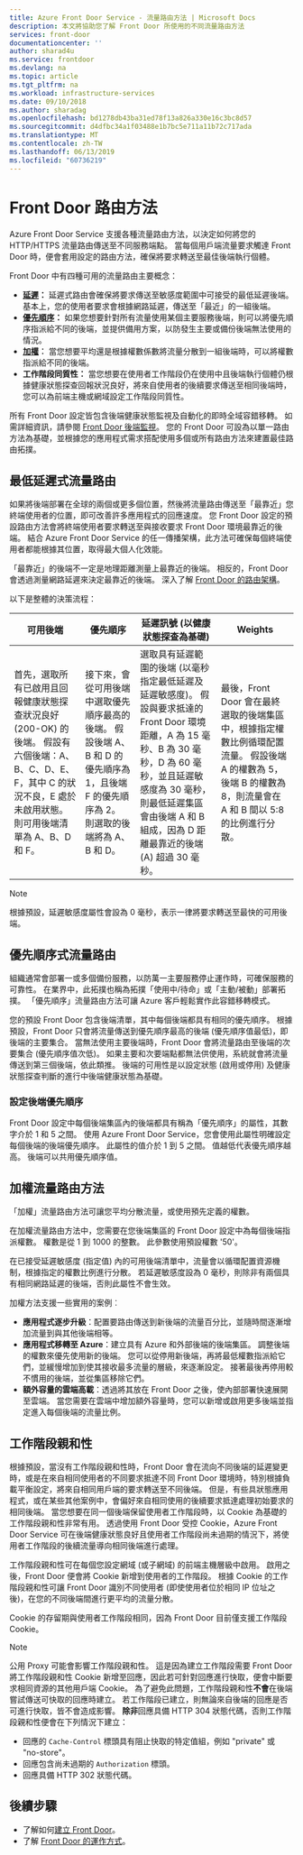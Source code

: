 ```yaml
---
title: Azure Front Door Service - 流量路由方法 | Microsoft Docs
description: 本文將協助您了解 Front Door 所使用的不同流量路由方法
services: front-door
documentationcenter: ''
author: sharad4u
ms.service: frontdoor
ms.devlang: na
ms.topic: article
ms.tgt_pltfrm: na
ms.workload: infrastructure-services
ms.date: 09/10/2018
ms.author: sharadag
ms.openlocfilehash: bd1278db43ba31ed78f13a826a330e16c3bc8d57
ms.sourcegitcommit: d4dfbc34a1f03488e1b7bc5e711a11b72c717ada
ms.translationtype: MT
ms.contentlocale: zh-TW
ms.lasthandoff: 06/13/2019
ms.locfileid: "60736219"
---
```

# <a name="front-door-routing-methods"></a>Front Door 路由方法

Azure Front Door Service 支援各種流量路由方法，以決定如何將您的 HTTP/HTTPS 流量路由傳送至不同服務端點。 當每個用戶端流量要求觸達 Front Door 時，便會套用設定的路由方法，確保將要求轉送至最佳後端執行個體。 

Front Door 中有四種可用的流量路由主要概念：

* **[延遲](#latency)：** 延遲式路由會確保將要求傳送至敏感度範圍中可接受的最低延遲後端。 基本上，您的使用者要求會根據網路延遲，傳送至「最近」的一組後端。
* **[優先順序](#priority)：** 如果您想要針對所有流量使用某個主要服務後端，則可以將優先順序指派給不同的後端，並提供備用方案，以防發生主要或備份後端無法使用的情況。
* **[加權](#weighted)︰** 當您想要平均還是根據權數係數將流量分散到一組後端時，可以將權數指派給不同的後端。
* **工作階段同質性：** 當您想要在使用者工作階段仍在使用中且後端執行個體仍根據健康狀態探查回報狀況良好，將來自使用者的後續要求傳送至相同後端時，您可以為前端主機或網域設定工作階段同質性。 

所有 Front Door 設定皆包含後端健康狀態監視及自動化的即時全域容錯移轉。 如需詳細資訊，請參閱 [Front Door 後端監視](front-door-health-probes.md)。 您的 Front Door 可設為以單一路由方法為基礎，並根據您的應用程式需求搭配使用多個或所有路由方法來建置最佳路由拓撲。

## <a name = "latency"></a>最低延遲式流量路由

如果將後端部署在全球的兩個或更多個位置，然後將流量路由傳送至「最靠近」您終端使用者的位置，即可改善許多應用程式的回應速度。 您 Front Door 設定的預設路由方法會將終端使用者要求轉送至與接收要求 Front Door 環境最靠近的後端。 結合 Azure Front Door Service 的任一傳播架構，此方法可確保每個終端使用者都能根據其位置，取得最大個人化效能。

「最靠近」的後端不一定是地理距離測量上最靠近的後端。 相反的，Front Door 會透過測量網路延遲來決定最靠近的後端。 深入了解 [Front Door 的路由架構](front-door-routing-architecture.md)。 

以下是整體的決策流程：

| 可用後端 | 優先順序 | 延遲訊號 (以健康狀態探查為基礎) | Weights |
|-------------| ----------- | ----------- | ----------- |
| 首先，選取所有已啟用且回報健康狀態探查狀況良好 (200-OK) 的後端。 假設有六個後端：A、B、C、D、E、F，其中 C 的狀況不良，E 處於未啟用狀態。 則可用後端清單為 A、B、D 和 F。  | 接下來，會從可用後端中選取優先順序最高的後端。 假設後端 A、B 和 D 的優先順序為 1，且後端 F 的優先順序為 2。 則選取的後端將為 A、B 和 D。| 選取具有延遲範圍的後端 (以毫秒指定最低延遲及延遲敏感度)。 假設與要求抵達的 Front Door 環境距離，A 為 15 毫秒、B 為 30 毫秒，D 為 60 毫秒，並且延遲敏感度為 30 毫秒，則最低延遲集區會由後端 A 和 B 組成，因為 D 距離最靠近的後端 (A) 超過 30 毫秒。 | 最後，Front Door 會在最終選取的後端集區中，根據指定權數比例循環配置流量。 假設後端 A 的權數為 5，後端 B 的權數為 8，則流量會在 A 和 B 間以 5:8 的比例進行分散。 |

>[!NOTE]
> 根據預設，延遲敏感度屬性會設為 0 毫秒，表示一律將要求轉送至最快的可用後端。


## <a name = "priority"></a>優先順序式流量路由

組織通常會部署一或多個備份服務，以防萬一主要服務停止運作時，可確保服務的可靠性。 在業界中，此拓撲也稱為拓撲「使用中/待命」或「主動/被動」部署拓撲。 「優先順序」流量路由方法可讓 Azure 客戶輕鬆實作此容錯移轉模式。

您的預設 Front Door 包含後端清單，其中每個後端都具有相同的優先順序。 根據預設，Front Door 只會將流量傳送到優先順序最高的後端 (優先順序值最低)，即後端的主要集合。 當無法使用主要後端時，Front Door 會將流量路由至後端的次要集合 (優先順序值次低)。 如果主要和次要端點都無法供使用，系統就會將流量傳送到第三個後端，依此類推。 後端的可用性是以設定狀態 (啟用或停用) 及健康狀態探查判斷的進行中後端健康狀態為基礎。

### <a name="configuring-priority-for-backends"></a>設定後端優先順序

Front Door 設定中每個後端集區內的後端都具有稱為「優先順序」的屬性，其數字介於 1 和 5 之間。 使用 Azure Front Door Service，您會使用此屬性明確設定每個後端的後端優先順序。 此屬性的值介於 1 到 5 之間。 值越低代表優先順序越高。 後端可以共用優先順序值。

## <a name = "weighted"></a>加權流量路由方法
「加權」流量路由方法可讓您平均分散流量，或使用預先定義的權數。

在加權流量路由方法中，您需要在您後端集區的 Front Door 設定中為每個後端指派權數。 權數是從 1 到 1000 的整數。 此參數使用預設權數 '50'。

在已接受延遲敏感度 (指定值) 內的可用後端清單中，流量會以循環配置資源機制，根據指定的權數比例進行分散。 若延遲敏感度設為 0 毫秒，則除非有兩個具有相同網路延遲的後端，否則此屬性不會生效。 

加權方法支援一些實用的案例︰

* **應用程式逐步升級**：配置要路由傳送到新後端的流量百分比，並隨時間逐漸增加流量到與其他後端相等。
* **應用程式移轉至 Azure**：建立具有 Azure 和外部後端的後端集區。 調整後端的權數來優先使用新的後端。 您可以從停用新後端，再將最低權數指派給它們，並緩慢增加到使其接收最多流量的層級，來逐漸設定。 接著最後再停用較不慣用的後端，並從集區移除它們。  
* **額外容量的雲端高載**：透過將其放在 Front Door 之後，使內部部署快速展開至雲端。 當您需要在雲端中增加額外容量時，您可以新增或啟用更多後端並指定進入每個後端的流量比例。

## <a name = "affinity"></a>工作階段親和性
根據預設，當沒有工作階段親和性時，Front Door 會在流向不同後端的延遲變更時，或是在來自相同使用者的不同要求抵達不同 Front Door 環境時，特別根據負載平衡設定，將來自相同用戶端的要求轉送至不同後端。 但是，有些具狀態應用程式，或在某些其他案例中，會偏好來自相同使用的後續要求抵達處理初始要求的相同後端。 當您想要在同一個後端保留使用者工作階段時，以 Cookie 為基礎的工作階段親和性非常有用。 透過使用 Front Door 受控 Cookie，Azure Front Door Service 可在後端健康狀態良好且使用者工作階段尚未過期的情況下，將使用者工作階段的後續流量導向相同後端進行處理。 

工作階段親和性可在每個您設定網域 (或子網域) 的前端主機層級中啟用。 啟用之後，Front Door 便會將 Cookie 新增到使用者的工作階段。 根據 Cookie 的工作階段親和性可讓 Front Door 識別不同使用者 (即使使用者位於相同 IP 位址之後)，在您的不同後端間進行更平均的流量分散。

Cookie 的存留期與使用者工作階段相同，因為 Front Door 目前僅支援工作階段 Cookie。 

> [!NOTE]
> 公用 Proxy 可能會影響工作階段親和性。 這是因為建立工作階段需要 Front Door 將工作階段親和性 Cookie 新增至回應，因此若可針對回應進行快取，便會中斷要求相同資源的其他用戶端 Cookie。 為了避免此問題，工作階段親和性**不會**在後端嘗試傳送可快取的回應時建立。 若工作階段已建立，則無論來自後端的回應是否可進行快取，皆不會造成影響。
> **除非**回應具備 HTTP 304 狀態代碼，否則工作階段親和性便會在下列情況下建立：
> - 回應的 ```Cache-Control``` 標頭具有阻止快取的特定值組，例如 "private" 或 "no-store"。
> - 回應包含尚未過期的 ```Authorization``` 標頭。
> - 回應具備 HTTP 302 狀態代碼。

## <a name="next-steps"></a>後續步驟

- 了解如何[建立 Front Door](quickstart-create-front-door.md)。
- 了解 [Front Door 的運作方式](front-door-routing-architecture.md)。
